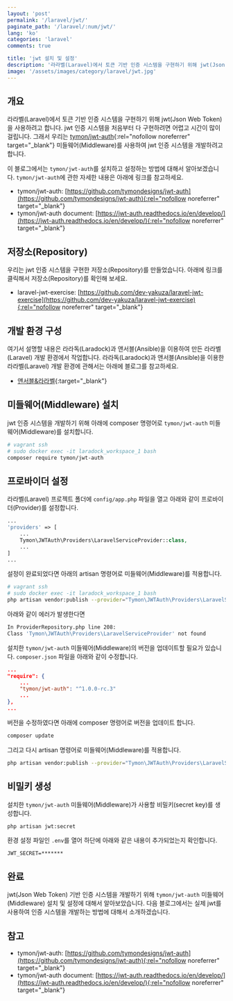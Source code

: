 ```yaml
---
layout: 'post'
permalink: '/laravel/jwt/'
paginate_path: '/laravel/:num/jwt/'
lang: 'ko'
categories: 'laravel'
comments: true

title: 'jwt 설치 및 설정'
description: '라라벨(Laravel)에서 토큰 기반 인증 시스템을 구현하기 위해 jwt(Json Web Token) 미들웨어(Middleware)를 설치하고 설정하는 방법에 대해서 알아봅니다.'
image: '/assets/images/category/laravel/jwt.jpg'
---
```



## 개요
라라벨(Laravel)에서 토큰 기반 인증 시스템을 구현하기 위해 jwt(Json Web Token)을 사용하려고 합니다. jwt 인증 시스템을 처음부터 다 구현하려면 어렵고 시간이 많이 걸립니다. 그래서 우리는 [tymon/jwt-auth](https://github.com/tymondesigns/jwt-auth){:rel="nofollow noreferrer" target="_blank"} 미들웨어(Middleware)를 사용하여 jwt 인증 시스템을 개발하려고 합니다.

이 블로그에서는 ```tymon/jwt-auth```를 설치하고 설정하는 방법에 대해서 알아보겠습니다. ```tymon/jwt-auth```에 관한 자세한 내용은 아래에 링크를 참고하세요.

- tymon/jwt-auth: [https://github.com/tymondesigns/jwt-auth](https://github.com/tymondesigns/jwt-auth){:rel="nofollow noreferrer" target="_blank"}
- tymon/jwt-auth document: [https://jwt-auth.readthedocs.io/en/develop/](https://jwt-auth.readthedocs.io/en/develop/){:rel="nofollow noreferrer" target="_blank"}

## 저장소(Repository)
우리는 jwt 인증 시스템을 구현한 저장소(Repository)를 만들었습니다. 아래에 링크를 클릭해서 저장소(Repository)를 확인해 보세요.

- laravel-jwt-exercise: [https://github.com/dev-yakuza/laravel-jwt-exercise](https://github.com/dev-yakuza/laravel-jwt-exercise){:rel="nofollow noreferrer" target="_blank"}

## 개발 환경 구성
여기서 설명할 내용은 라라독(Laradock)과 앤서블(Ansible)을 이용하여 만든 라라벨(Laravel) 개발 환경에서 작업합니다. 라라독(Laradock)과 앤서블(Ansible)을 이용한 라라벨(Laravel) 개발 환경에 관해서는 아래에 블로그를 참고하세요.

- [앤서블&라라벨]({{site.url}}/environment/ansible-laravel/){:target="_blank"}

## 미들웨어(Middleware) 설치
jwt 인증 시스템을 개발하기 위해 아래에 composer 명령어로 ```tymon/jwt-auth``` 미들웨어(Middleware)를 설치합니다.

```bash
# vagrant ssh
# sudo docker exec -it laradock_workspace_1 bash
composer require tymon/jwt-auth
```

## 프로바이더 설정
라라벨(Laravel) 프로젝트 폴더에 ```config/app.php``` 파일을 열고 아래와 같이 프로바이더(Provider)를 설정합니다.

```php
...
'providers' => [
    ...
    Tymon\JWTAuth\Providers\LaravelServiceProvider::class,
    ...
]
...
```

설정이 완료되었다면 아래의 artisan 명령어로 미들웨어(Middleware)를 적용합니다.

```bash
# vagrant ssh
# sudo docker exec -it laradock_workspace_1 bash
php artisan vendor:publish --provider="Tymon\JWTAuth\Providers\LaravelServiceProvider"
```

아래와 같이 에러가 발생한다면

```bash
In ProviderRepository.php line 208:
Class 'Tymon\JWTAuth\Providers\LaravelServiceProvider' not found
```

설치한 ```tymon/jwt-auth``` 미들웨어(Middleware)의 버전을 업데이트할 필요가 있습니다. ```composer.json``` 파일을 아래와 같이 수정합니다.

```json
...
"require": {
    ...
    "tymon/jwt-auth": "^1.0.0-rc.3"
    ...
},
...
```

버전을 수정하였다면 아래에 composer 명령어로 버전을 업데이트 합니다.

```bash
composer update
```

그리고 다시 artisan 명령어로 미들웨어(Middleware)를 적용합니다.

```bash
php artisan vendor:publish --provider="Tymon\JWTAuth\Providers\LaravelServiceProvider"
```

## 비밀키 생성
설치한 ```tymon/jwt-auth``` 미들웨어(Middleware)가 사용할 비밀키(secret key)를 생성합니다.

```bash
php artisan jwt:secret
```

환경 설정 파일인 ```.env```를 열어 하단에 아래와 같은 내용이 추가되었는지 확인합니다.

```
JWT_SECRET=*******
```

## 완료
jwt(Json Web Token) 기반 인증 시스템을 개발하기 위해 ```tymon/jwt-auth``` 미들웨어(Middleware) 설치 및 설정에 대해서 알아보았습니다. 다음 블로그에서는 실제 jwt를 사용하여 인증 시스템을 개발하는 방법에 대해서 소개하겠습니다.

## 참고
- tymon/jwt-auth: [https://github.com/tymondesigns/jwt-auth](https://github.com/tymondesigns/jwt-auth){:rel="nofollow noreferrer" target="_blank"}
- tymon/jwt-auth document: [https://jwt-auth.readthedocs.io/en/develop/](https://jwt-auth.readthedocs.io/en/develop/){:rel="nofollow noreferrer" target="_blank"}